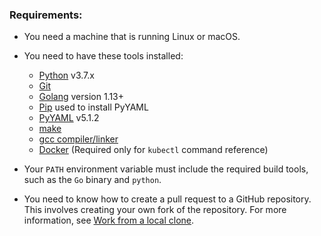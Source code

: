 ### Requirements:

- You need a machine that is running Linux or macOS.

- You need to have these tools installed:

  - [Python](https://www.python.org/downloads/) v3.7.x
  - [Git](https://git-scm.com/book/en/v2/Getting-Started-Installing-Git)
  - [Golang](https://golang.org/doc/install) version 1.13+
  - [Pip](https://pypi.org/project/pip/) used to install PyYAML
  - [PyYAML](https://pyyaml.org/) v5.1.2
  - [make](https://www.gnu.org/software/make/)
  - [gcc compiler/linker](https://gcc.gnu.org/)
  - [Docker](https://docs.docker.com/engine/installation/) (Required only for `kubectl` command reference)

- Your `PATH` environment variable must include the required build tools, such as the `Go` binary and `python`.

- You need to know how to create a pull request to a GitHub repository.
  This involves creating your own fork of the repository. For more
  information, see [Work from a local clone](/docs/contribute/new-content/open-a-pr/#fork-the-repo).
